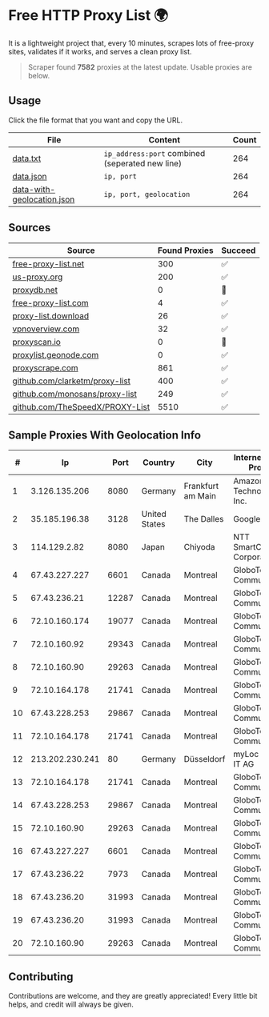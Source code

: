 
# Free HTTP Proxy List 🌍

It is a lightweight project that, every 10 minutes, scrapes lots of free-proxy sites, validates if it works, and serves a clean proxy list.


> Scraper found **7582** proxies at the latest update. Usable proxies are below.

## Usage

Click the file format that you want and copy the URL.


|File|Content|Count|
|----|-------|-----|
|[data.txt](https://raw.githubusercontent.com/themiralay/Proxy-List-World/master/data.txt)|`ip_address:port` combined (seperated new line)|264|
|[data.json](https://raw.githubusercontent.com/themiralay/Proxy-List-World/master/data.json)|`ip, port`|264|
|[data-with-geolocation.json](https://raw.githubusercontent.com/themiralay/Proxy-List-World/master/data-with-geolocation.json)|`ip, port, geolocation`|264|

## Sources

|Source|Found Proxies|Succeed|
|------|-------------|-------|
|[free-proxy-list.net](https://free-proxy-list.net)|300|✅|
|[us-proxy.org](https://www.us-proxy.org)|200|✅|
|[proxydb.net](http://proxydb.net)|0|🚫|
|[free-proxy-list.com](https://free-proxy-list.com/?page=&port=&type%5B%5D=http&type%5B%5D=https&up_time=0&search=Search)|4|✅|
|[proxy-list.download](https://www.proxy-list.download/HTTP)|26|✅|
|[vpnoverview.com](https://vpnoverview.com/privacy/anonymous-browsing/free-proxy-servers)|32|✅|
|[proxyscan.io](https://www.proxyscan.io)|0|🚫|
|[proxylist.geonode.com](https://proxylist.geonode.com/api/proxy-list?limit=300&page=1&sort_by=lastChecked&sort_type=desc&protocols=http,https)|0|✅|
|[proxyscrape.com](https://api.proxyscrape.com/v2/?request=displayproxies&protocol=http&timeout=10000&country=all&ssl=all&anonymity=all)|861|✅|
|[github.com/clarketm/proxy-list](https://raw.githubusercontent.com/clarketm/proxy-list/master/proxy-list-raw.txt)|400|✅|
|[github.com/monosans/proxy-list](https://raw.githubusercontent.com/monosans/proxy-list/main/proxies/http.txt)|249|✅|
|[github.com/TheSpeedX/PROXY-List](https://raw.githubusercontent.com/TheSpeedX/PROXY-List/master/http.txt)|5510|✅|


## Sample Proxies With Geolocation Info

|#|Ip|Port|Country|City|Internet Service Provider|
|-|--|----|-------|----|-------------------------|
|1|3.126.135.206|8080|Germany|Frankfurt am Main|Amazon Technologies Inc.|
|2|35.185.196.38|3128|United States|The Dalles|Google LLC|
|3|114.129.2.82|8080|Japan|Chiyoda|NTT SmartConnect Corporation|
|4|67.43.227.227|6601|Canada|Montreal|GloboTech Communications|
|5|67.43.236.21|12287|Canada|Montreal|GloboTech Communications|
|6|72.10.160.174|19077|Canada|Montreal|GloboTech Communications|
|7|72.10.160.92|29343|Canada|Montreal|GloboTech Communications|
|8|72.10.160.90|29263|Canada|Montreal|GloboTech Communications|
|9|72.10.164.178|21741|Canada|Montreal|GloboTech Communications|
|10|67.43.228.253|29867|Canada|Montreal|GloboTech Communications|
|11|72.10.164.178|21741|Canada|Montreal|GloboTech Communications|
|12|213.202.230.241|80|Germany|Düsseldorf|myLoc managed IT AG|
|13|72.10.164.178|21741|Canada|Montreal|GloboTech Communications|
|14|67.43.228.253|29867|Canada|Montreal|GloboTech Communications|
|15|72.10.160.90|29263|Canada|Montreal|GloboTech Communications|
|16|67.43.227.227|6601|Canada|Montreal|GloboTech Communications|
|17|67.43.236.22|7973|Canada|Montreal|GloboTech Communications|
|18|67.43.236.20|31993|Canada|Montreal|GloboTech Communications|
|19|67.43.236.20|31993|Canada|Montreal|GloboTech Communications|
|20|72.10.160.90|29263|Canada|Montreal|GloboTech Communications|



## Contributing

Contributions are welcome, and they are greatly appreciated! Every
little bit helps, and credit will always be given.

